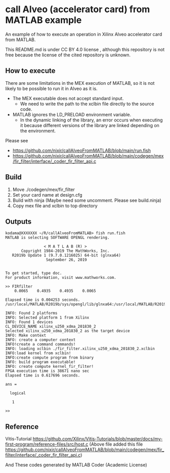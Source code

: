 # call Alveo (accelerator card) from MATLAB example

An example of how to execute an operation in Xilinx Alveo accelerator card from MATLAB.

This README.md is under CC BY 4.0 license , although this repository is not free because the license of the cited repository is unknown.
## How to execute
There are some limitations in the MEX execution of MATLAB, so it is not likely to be possible to run it in Alveo as it is.

 - The MEX executable does not accept standard input.
	 - We need to write the path to the xclbin file directly to the source code.
 - MATLAB ignores the LD_PRELOAD environment variable.
	 - In the dynamic linking of the library, an error occurs when executing it because different versions of the library are linked depending on the environment.

Please see 
 - https://github.com/nixir/callAlveoFromMATLAB/blob/main/run.fish
 - https://github.com/nixir/callAlveoFromMATLAB/blob/main/codegen/mex/fir_filter/interface/_coder_fir_filter_api.c

## Build

 1. Move ./codegen/mex/fir_filter
 2. Set your card name at design.cfg
 3. Build with ninja (Maybe need some uncomment. Please see build.ninja)
 4. Copy mex file and xclbin to top directory

## Outputs
```
kodama@XXXXXXX ~/R/callAlveoFromMATLAB> fish run.fish
MATLAB is selecting SOFTWARE OPENGL rendering.

                 < M A T L A B (R) >
       Copyright 1984-2019 The MathWorks, Inc.
   R2019b Update 1 (9.7.0.1216025) 64-bit (glnxa64)
                  September 26, 2019


To get started, type doc.
For product information, visit www.mathworks.com.

>> FIRfilter
    0.0065    0.4935    0.4935    0.0065

Elapsed time is 0.004253 seconds.
/usr/local/MATLAB/R2019b/sys/opengl/lib/glnxa64:/usr/local/MATLAB/R2019b/sys/os/glnxa64:/usr/local/MATLAB/R2019b/bin/glnxa64:/usr/local/MATLAB/R2019b/extern/lib/glnxa64:/usr/local/MATLAB/R2019b/sys/java/jre/glnxa64/jre/lib/amd64/native_threads:/usr/local/MATLAB/R2019b/sys/java/jre/glnxa64/jre/lib/amd64/server:/opt/xilinx/xrt/lib:/tools/Xilinx/Vitis/2019.2/lib/lnx64.o/Ubuntu/18:/tools/Xilinx/Vitis/2019.2/lib/lnx64.o/Ubuntu:/tools/Xilinx/Vitis/2019.2/lib/lnx64.o:/tools/Xilinx/Vitis/2019.2/runtime/lib/x86_64:/opt/xilinx/xrt/lib:/tools/Xilinx/Vitis/2019.2/lib/lnx64.o/Ubuntu/18:/tools/Xilinx/Vitis/2019.2/lib/lnx64.o/Ubuntu:/tools/Xilinx/Vitis/2019.2/lib/lnx64.o:/tools/Xilinx/Vitis/2019.2/runtime/lib/x86_64:/tools/Xilinx/Vivado/2019.2/lnx64/tools/opencv/opencv_gcc/:/tools/Xilinx/Vivado/2019.2/lnx64/tools/opencv/opencv_gcc/

INFO: Found 2 platforms
INFO: Selected platform 1 from Xilinx
INFO: Found 1 devices
CL_DEVICE_NAME xilinx_u250_xdma_201830_2
Selected xilinx_u250_xdma_201830_2 as the target device
INFO: Make context
INFO: create a computer context
INFO!create a command commands!
INFO: loading xclbin ./fir_filter.xilinx_u250_xdma_201830_2.xclbin
INFO:load kernel from xclbin!
INFO:create compute program from binary
INFO: build program executable!
INFO: create compute kernel_fir_filter!
FPGA execution time is 38671 nano sec
Elapsed time is 0.617696 seconds.

ans =

  logical

   1

>>
```

## Reference 
Vitis-Tutorial https://github.com/Xilinx/Vitis-Tutorials/blob/master/docs/my-first-program/reference-files/src/host.c
(Above file added this file https://github.com/nixir/callAlveoFromMATLAB/blob/main/codegen/mex/fir_filter/interface/_coder_fir_filter_api.c)

And These codes generated by MATLAB Coder (Academic License)

